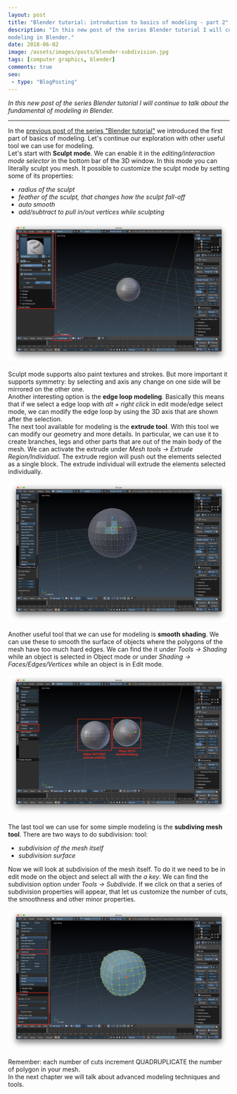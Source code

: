 ```yaml
---
layout: post
title: "Blender tutorial: introduction to basics of modeling - part 2"
description: "In this new post of the series Blender tutorial I will continue to talk about the fundamental of 
modeling in Blender."
date: 2018-06-02
image: /assets/images/posts/blender-subdivision.jpg
tags: [computer graphics, blender]
comments: true
seo:
 - type: "BlogPosting"
---
```


*In this new post of the series Blender tutorial I will continue to talk about the fundamental of modeling in Blender.*

---

In the [previous post of the series "Blender tutorial"](/2018/04/03/blender-tutorial-3-modeling-basics-part-1.html) we introduced the first part of basics of modeling. 
Let's continue our exploration with other useful tool we can use for modeling.  
Let's start with **Sculpt mode**. We can enable it in the *editing/interaction mode selector* in the bottom bar of the
 3D window. In this mode you can literally sculpt you mesh. It possible to customize the sculpt mode by setting some of 
its properties:

* *radius of the sculpt*
* *feather of the sculpt, that changes how the sculpt fall-off*
* *auto smooth*
* *add/subtract to pull in/out vertices while sculpting*

![blender sculpting](/assets/images/posts/blender-sculpting.jpg "blender sculpting")

Sculpt mode supports also paint textures and strokes. But more important it supports symmetry: by selecting and axis 
any change on one side will be mirrored on the other one.  
Another interesting option is the **edge loop modeling**. Basically this means that if we select a edge loop with *alt +
 right click* in edit mode/edge select mode, we can modify the edge loop by using the 3D axis that are shown after the
  selection.    
  The next tool available for modeling is the **extrude tool**. With this tool we can modify our geometry and more 
  details. In particular, we can use it to create branches, legs and other parts that are out of the main body of the
   mesh. We can activate the extrude under *Mesh tools -> Extrude Region/Individual*. The extrude region will push out 
   the elements selected as a single block. The extrude individual will extrude the elements selected individually.  
    
![blender extrude](/assets/images/posts/blender-extrude.jpg "blender extrude")
    
Another useful tool that we can use for modeling is **smooth shading**. We can use these to smooth the surface of 
objects where the polygons of the mesh have too much hard edges. We can find the it under *Tools -> Shading* while an 
object is selected in Object mode or under *Shading -> Faces/Edges/Vertices* while an object is in Edit mode.  

![blender smooth shading](/assets/images/posts/blender-smooth-shading.jpg "blender smooth shading")

The last tool we can use for some simple modeling is the **subdiving mesh tool**. There are two ways to do subdivision: 
tool: 

* *subdivision of the mesh itself*
* *subdivision surface*

Now we will look at subdivision of the mesh itself. To do it we need to be in edit mode on the object and select all 
with the *a key*. We can find the subdivision option under *Tools -> Subdivide*. If we click on that a series of 
subdivision properties will appear, that let us customize the number of cuts, the smoothness and other minor properties.

![blender subdivision](/assets/images/posts/blender-subdivision.jpg "blender subdivision")

Remember: each number of cuts increment QUADRUPLICATE the number of polygon in your mesh.  
In the next chapter we will talk about advanced modeling techniques and tools.
